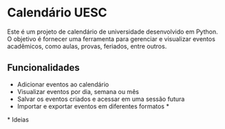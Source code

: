 # Calendário UESC

Este é um projeto de calendário de universidade desenvolvido em Python. O objetivo é fornecer uma ferramenta para gerenciar e visualizar eventos acadêmicos, como aulas, provas, feriados, entre outros.

## Funcionalidades

- Adicionar eventos ao calendário
- Visualizar eventos por dia, semana ou mês
- Salvar os eventos criados e acessar em uma sessão futura
- Importar e exportar eventos em diferentes formatos *

\* Ideias
